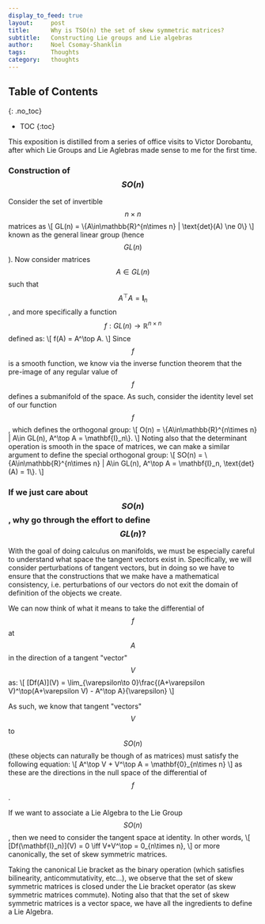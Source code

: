 ```yaml
---
display_to_feed: true
layout:     post
title:      Why is TSO(n) the set of skew symmetric matrices?
subtitle:   Constructing Lie groups and Lie algebras
author:     Noel Csomay-Shanklin
tags:       Thoughts
category:   thoughts
---
```

## Table of Contents
{: .no_toc}
* TOC
{:toc}

This exposition is distilled from a series of office visits to Victor Dorobantu, after which Lie Groups and Lie Aglebras made sense to me for the first time.

### Construction of $$SO(n)$$
Consider the set of invertible $$n\times n$$ matrices as
\\[
GL(n) = \\{A\in\mathbb{R}^{n\times n} | \text{det}(A) \ne 0\\}
\\]
known as the general linear group (hence $$GL(n)$$). Now consider matrices $$A\in GL(n)$$ such that $$A^\top A = \mathbf{I}_n$$, and more specifically a function $$f:GL(n)\to\mathbb{R}^{n\times n}$$ defined as:
\\[
f(A) = A^\top A.
\\]
Since $$f$$ is a smooth function, we know via the inverse function theorem that the pre-image of any regular value of $$f$$ defines a submanifold of the space. As such, consider the identity level set of our function $$f$$, which defines the orthogonal group:
\\[
O(n) = \\{A\in\mathbb{R}^{n\times n} | A\in GL(n), A^\top A = \mathbf{I}_n\\}.
\\]
Noting also that the determinant operation is smooth in the space of matrices, we can make a similar argument to define the special orthogonal group:
\\[
SO(n) = \\{A\in\mathbb{R}^{n\times n} | A\in GL(n), A^\top A = \mathbf{I}_n, \text{det}(A) = 1\\}.
\\]

### If we just care about $$SO(n)$$, why go through the effort to define $$GL(n)?$$
With the goal of doing calculus on manifolds, we must be especially careful to understand what space the tangent vectors exist in. Specifically, we will consider perturbations of tangent vectors, but in doing so we have to ensure that the constructions that we make have a mathematical consistency, i.e. perturbations of our vectors do not exit the domain of definition of the objects we create. 

We can now think of what it means to take the differential of $$f$$ at $$A$$ in the direction of a tangent "vector" $$V$$ as:
\\[
\[Df(A)\](V) = \lim_{\varepsilon\to 0}\frac{(A+\varepsilon V)^\top(A+\varepsilon V) - A^\top A}{\varepsilon}
\\]

As such, we know that tangent "vectors" $$V$$ to $$SO(n)$$ (these objects can naturally be though of as matrices) must satisfy the following equation:
\\[
A^\top V + V^\top A = \mathbf{0}_{n\times n}
\\]
as these are the directions in the null space of the differential of $$f$$.


If we want to associate a Lie Algebra to the Lie Group $$SO(n)$$, then we need to consider the tangent space at identity. In other words,
\\[
\[Df(\mathbf{I}_n)\](V) = 0 \iff V+V^\top = 0\_{n\times n},
\\]
or more canonically, the set of skew symmetric matrices. 

Taking the canonical Lie bracket as the binary operation (which satisfies bilinearity, anticommutativity, etc...), we observe that the set of skew symmetric matrices is closed under the Lie bracket operator (as skew symmetric matrices commute). Noting also that that the set of skew symmetric matrices is a vector space, we have all the ingredients to define a Lie Algebra. 

